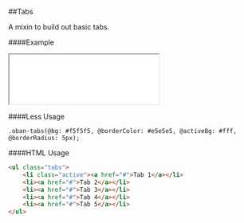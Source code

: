 ##Tabs

A mixin to build out basic tabs.

####Example

<iframe class="embed" src="examples/tabs.html" height="100"></iframe>

####Less Usage

```
.oban-tabs(@bg: #f5f5f5, @borderColor: #e5e5e5, @activeBg: #fff, @borderRadius: 5px);
```

####HTML Usage

```html
<ul class="tabs">
	<li class="active"><a href="#">Tab 1</a></li>
	<li><a href="#">Tab 2</a></li>
	<li><a href="#">Tab 3</a></li>
	<li><a href="#">Tab 4</a></li>
	<li><a href="#">Tab 5</a></li>
</ul>
```
